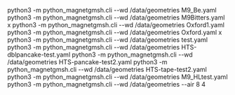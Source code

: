 python3 -m python_magnetgmsh.cli  --wd /data/geometries M9_Be.yaml
python3 -m python_magnetgmsh.cli  --wd /data/geometries M9Bitters.yaml x
python3 -m python_magnetgmsh.cli  --wd /data/geometries Oxford1.yaml
python3 -m python_magnetgmsh.cli  --wd /data/geometries Oxford.yaml x
python3 -m python_magnetgmsh.cli  --wd /data/geometries test.yaml
python3 -m python_magnetgmsh.cli  --wd /data/geometries HTS-dblpancake-test.yaml
python3 -m python_magnetgmsh.cli  --wd /data/geometries HTS-pancake-test2.yaml
python3 -m python_magnetgmsh.cli  --wd /data/geometries HTS-tape-test2.yaml
python3 -m python_magnetgmsh.cli  --wd /data/geometries M9_HLtest.yaml
python3 -m python_magnetgmsh.cli  --wd /data/geometries --air 8 4